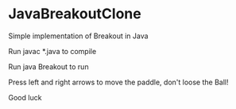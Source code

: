 # JavaBreakoutClone
Simple implementation of Breakout in Java

Run javac *.java to compile

Run java Breakout to run



Press left and right arrows to move the paddle, don't loose the Ball!

Good luck
